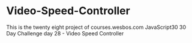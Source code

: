 # Video-Speed-Controller
This is the twenty eight project of courses.wesbos.com JavaScript30 30 Day Challenge day 28 - Video Speed Controller
